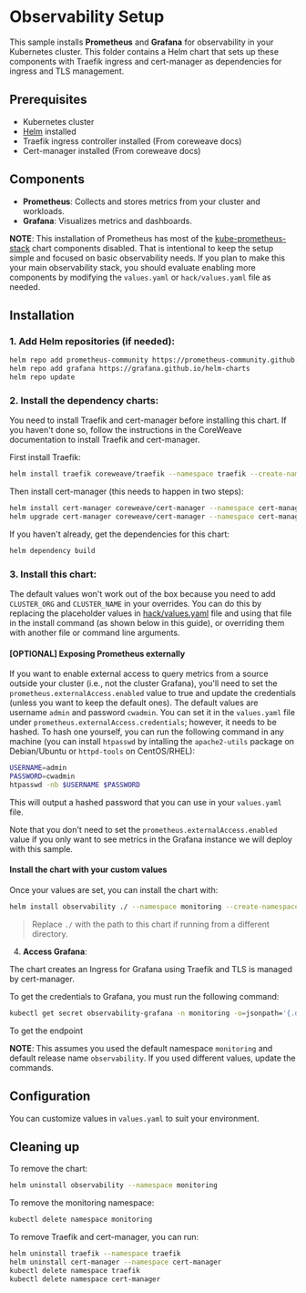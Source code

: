 # Observability Setup

This sample installs **Prometheus** and **Grafana** for observability in your Kubernetes cluster. This folder contains a Helm chart that sets up these components with Traefik ingress and cert-manager as dependencies for ingress and TLS management.

## Prerequisites

- Kubernetes cluster
- [Helm](https://helm.sh/) installed
- Traefik ingress controller installed (From coreweave docs)
- Cert-manager installed (From coreweave docs)

## Components

- **Prometheus**: Collects and stores metrics from your cluster and workloads.
- **Grafana**: Visualizes metrics and dashboards.

**NOTE**: This installation of Prometheus has most of the [kube-prometheus-stack](https://github.com/prometheus-community/helm-charts/tree/main/charts/kube-prometheus-stack) chart components disabled. That is intentional to keep the setup simple and focused on basic observability needs. If you plan to make this your main observability stack, you should evaluate enabling more components by modifying the `values.yaml` or `hack/values.yaml` file as needed.

## Installation

### 1. **Add Helm repositories** (if needed):

```sh
helm repo add prometheus-community https://prometheus-community.github.io/helm-charts
helm repo add grafana https://grafana.github.io/helm-charts
helm repo update
```

### 2. **Install the dependency charts**:
You need to install Traefik and cert-manager before installing this chart. If you haven't done so, follow the instructions in the CoreWeave documentation to install Traefik and cert-manager.

First install Traefik:
```sh
helm install traefik coreweave/traefik --namespace traefik --create-namespace
```

Then install cert-manager (this needs to happen in two steps):
```sh
helm install cert-manager coreweave/cert-manager --namespace cert-manager --create-namespace
helm upgrade cert-manager coreweave/cert-manager --namespace cert-manager --set cert-issuers.enabled=true 
```

If you haven't already, get the dependencies for this chart:

```sh
helm dependency build
```

### 3. **Install this chart**:
The default values won't work out of the box because you need to add `CLUSTER_ORG` and `CLUSTER_NAME` in your overrides. You can do this by replacing the placeholder values in [hack/values.yaml](./hack/values.yaml) file and using that file in the install command (as shown below in this guide), or overriding them with another file or command line arguments.

#### [OPTIONAL] Exposing Prometheus externally
If you want to enable external access to query metrics from a source outside your cluster (i.e., not the cluster Grafana), you'll need to set the `prometheus.externalAccess.enabled` value to true and update the credentials (unless you want to keep the default ones). The default values are username `admin` and password `cwadmin`. You can set it in the `values.yaml` file under `prometheus.externalAccess.credentials`; however, it needs to be hashed. To hash one yourself, you can run the following command in any machine (you can install `htpasswd` by intalling the `apache2-utils` package on Debian/Ubuntu or `httpd-tools` on CentOS/RHEL):

```sh
USERNAME=admin
PASSWORD=cwadmin
htpasswd -nb $USERNAME $PASSWORD
```

This will output a hashed password that you can use in your `values.yaml` file.

Note that you don't need to set the `prometheus.externalAccess.enabled` value if you only want to see metrics in the Grafana instance we will deploy with this sample.

#### Install the chart with your custom values
Once your values are set, you can install the chart with:

```sh
helm install observability ./ --namespace monitoring --create-namespace --values ./hack/values.yaml
```

> Replace `./` with the path to this chart if running from a different directory.

4. **Access Grafana**:

The chart creates an Ingress for Grafana using Traefik and TLS is managed by cert-manager.

To get the credentials to Grafana, you must run the following command:
```sh
kubectl get secret observability-grafana -n monitoring -o=jsonpath='{.data.admin-password}' | base64 --decode; echo
```

To get the endpoint

**NOTE**: This assumes you used the default namespace `monitoring` and default release name `observability`. If you used different values, update the commands.

## Configuration

You can customize values in `values.yaml` to suit your environment.

## Cleaning up

To remove the chart:
```sh
helm uninstall observability --namespace monitoring
```

To remove the monitoring namespace:
```sh
kubectl delete namespace monitoring
```

To remove Traefik and cert-manager, you can run:
```sh
helm uninstall traefik --namespace traefik
helm uninstall cert-manager --namespace cert-manager
kubectl delete namespace traefik
kubectl delete namespace cert-manager
```
